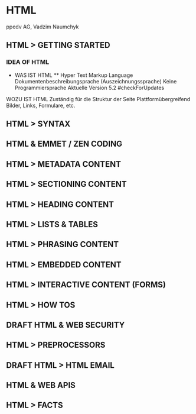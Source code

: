 # HTML
<!-- Kommentare übergehen nicht in die PDF -->

ppedv AG, Vadzim Naumchyk

## HTML > GETTING STARTED

### IDEA OF HTML

* WAS IST HTML
    ** Hyper Text Markup Language
Dokumentenbeschreibungsprache (Auszeichnungssprache)
Keine Programmiersprache
Aktuelle Version 5.2    #checkForUpdates 

WOZU IST HTML
Zuständig für die Struktur der Seite
Plattformübergreifend
Bilder, Links, Formulare, etc.


## HTML > SYNTAX

## HTML & EMMET / ZEN CODING

## HTML > METADATA CONTENT

## HTML > SECTIONING CONTENT

## HTML > HEADING CONTENT

## HTML > LISTS & TABLES

## HTML > PHRASING CONTENT

## HTML > EMBEDDED CONTENT

## HTML > INTERACTIVE CONTENT (FORMS)

## HTML > HOW TOS

## DRAFT HTML & WEB SECURITY

## HTML > PREPROCESSORS

## DRAFT HTML > HTML EMAIL

## HTML & WEB APIS

## HTML > FACTS
